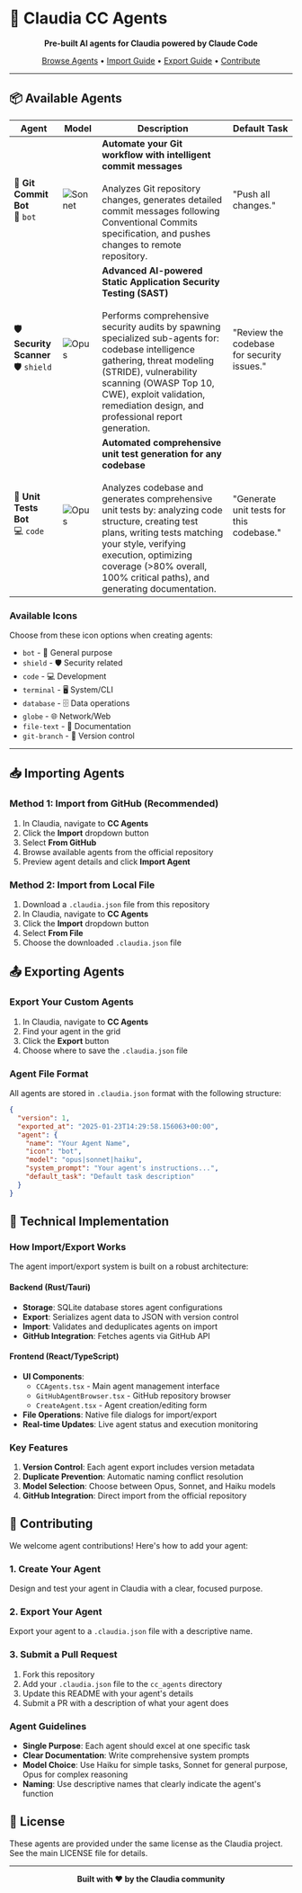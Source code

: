 # 🤖 Claudia CC Agents

<div align="center">
  <p>
    <strong>Pre-built AI agents for Claudia powered by Claude Code</strong>
  </p>
  <p>
    <a href="#available-agents">Browse Agents</a> •
    <a href="#importing-agents">Import Guide</a> •
    <a href="#exporting-agents">Export Guide</a> •
    <a href="#contributing">Contribute</a>
  </p>
</div>

---

## 📦 Available Agents

| Agent | Model | Description | Default Task |
|-------|-------|-------------|--------------|
| **🎯 Git Commit Bot**<br/>🤖 `bot` | <img src="https://img.shields.io/badge/Sonnet-blue?style=flat-square" alt="Sonnet"> | **Automate your Git workflow with intelligent commit messages**<br/><br/>Analyzes Git repository changes, generates detailed commit messages following Conventional Commits specification, and pushes changes to remote repository. | "Push all changes." |
| **🛡️ Security Scanner**<br/>🛡️ `shield` | <img src="https://img.shields.io/badge/Opus-purple?style=flat-square" alt="Opus"> | **Advanced AI-powered Static Application Security Testing (SAST)**<br/><br/>Performs comprehensive security audits by spawning specialized sub-agents for: codebase intelligence gathering, threat modeling (STRIDE), vulnerability scanning (OWASP Top 10, CWE), exploit validation, remediation design, and professional report generation. | "Review the codebase for security issues." |
| **🧪 Unit Tests Bot**<br/>💻 `code` | <img src="https://img.shields.io/badge/Opus-purple?style=flat-square" alt="Opus"> | **Automated comprehensive unit test generation for any codebase**<br/><br/>Analyzes codebase and generates comprehensive unit tests by: analyzing code structure, creating test plans, writing tests matching your style, verifying execution, optimizing coverage (>80% overall, 100% critical paths), and generating documentation. | "Generate unit tests for this codebase." |

### Available Icons

Choose from these icon options when creating agents:
- `bot` - 🤖 General purpose
- `shield` - 🛡️ Security related
- `code` - 💻 Development
- `terminal` - 🖥️ System/CLI
- `database` - 🗄️ Data operations
- `globe` - 🌐 Network/Web
- `file-text` - 📄 Documentation
- `git-branch` - 🌿 Version control

---

## 📥 Importing Agents

### Method 1: Import from GitHub (Recommended)

1. In Claudia, navigate to **CC Agents**
2. Click the **Import** dropdown button
3. Select **From GitHub**
4. Browse available agents from the official repository
5. Preview agent details and click **Import Agent**

### Method 2: Import from Local File

1. Download a `.claudia.json` file from this repository
2. In Claudia, navigate to **CC Agents**
3. Click the **Import** dropdown button
4. Select **From File**
5. Choose the downloaded `.claudia.json` file

## 📤 Exporting Agents

### Export Your Custom Agents

1. In Claudia, navigate to **CC Agents**
2. Find your agent in the grid
3. Click the **Export** button
4. Choose where to save the `.claudia.json` file

### Agent File Format

All agents are stored in `.claudia.json` format with the following structure:

```json
{
  "version": 1,
  "exported_at": "2025-01-23T14:29:58.156063+00:00",
  "agent": {
    "name": "Your Agent Name",
    "icon": "bot",
    "model": "opus|sonnet|haiku",
    "system_prompt": "Your agent's instructions...",
    "default_task": "Default task description"
  }
}
```

## 🔧 Technical Implementation

### How Import/Export Works

The agent import/export system is built on a robust architecture:

#### Backend (Rust/Tauri)
- **Storage**: SQLite database stores agent configurations
- **Export**: Serializes agent data to JSON with version control
- **Import**: Validates and deduplicates agents on import
- **GitHub Integration**: Fetches agents via GitHub API

#### Frontend (React/TypeScript)
- **UI Components**: 
  - `CCAgents.tsx` - Main agent management interface
  - `GitHubAgentBrowser.tsx` - GitHub repository browser
  - `CreateAgent.tsx` - Agent creation/editing form
- **File Operations**: Native file dialogs for import/export
- **Real-time Updates**: Live agent status and execution monitoring

### Key Features

1. **Version Control**: Each agent export includes version metadata
2. **Duplicate Prevention**: Automatic naming conflict resolution
3. **Model Selection**: Choose between Opus, Sonnet, and Haiku models
4. **GitHub Integration**: Direct import from the official repository

## 🤝 Contributing

We welcome agent contributions! Here's how to add your agent:

### 1. Create Your Agent
Design and test your agent in Claudia with a clear, focused purpose.

### 2. Export Your Agent
Export your agent to a `.claudia.json` file with a descriptive name.

### 3. Submit a Pull Request
1. Fork this repository
2. Add your `.claudia.json` file to the `cc_agents` directory
3. Update this README with your agent's details
4. Submit a PR with a description of what your agent does

### Agent Guidelines

- **Single Purpose**: Each agent should excel at one specific task
- **Clear Documentation**: Write comprehensive system prompts
- **Model Choice**: Use Haiku for simple tasks, Sonnet for general purpose, Opus for complex reasoning
- **Naming**: Use descriptive names that clearly indicate the agent's function

## 📜 License

These agents are provided under the same license as the Claudia project. See the main LICENSE file for details.

---

<div align="center">
  <strong>Built with ❤️ by the Claudia community</strong>
</div> 
